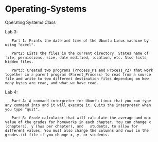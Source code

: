 # Operating-Systems
Operating Systems Class

Lab 3:

       Part 1: Prints the date and time of the Ubuntu Linux machine by using "execl". 
       
       Part2: Lists the files in the current directory. States name of file, permissions, size, date modified, location, etc. Also lists hidden files.
       
       Part3: Created two programs (Process_P1 and Process_P2) that work together in a parent program (Parent_Process) to read from a source file and write to two different destination files depending on how many bytes are read, and what we have read. 
       
Lab 4: 
       
       Part A: A command interpreter for Ubuntu Linux that you can type any command into and it will execute it. Quits the interpreter when you type "quit".
      
       Part B: Grade calculator that will calculate the average and max value of the grades for homeworks in each chapter. You can change x (chapters), y (hws per chapter), and   students, to allow for different values. You must also change the columns and rows in the grades.txt file if you change x, y, or students. 
      
